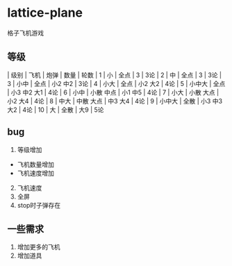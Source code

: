 # lattice-plane
格子飞机游戏

## 等级
| 级别	| 飞机	| 炮弹		| 数量      		| 轮数
| 1		| 小		| 全点		| 3      		| 3论
| 2		| 中		| 全点		| 3 			| 3论
| 3		| 小中	| 全点		| 小2 中2 		| 3论
| 4		| 小大	| 全点		| 小2 大2 		| 4论
| 5		| 小中大	| 全点		| 小3 中2 大1	| 4论
| 6		| 小中	| 小散 中点	| 小1 中5		| 4论
| 7		| 小大	| 小散 大点	| 小2 大4		| 4论
| 8		| 中大	| 中散 大点	| 中3 大4		| 4论
| 9		| 小中大	| 全散		| 小3 中3 大2	| 4论
| 10	| 大		| 全散		| 大9			| 5论

## bug
1. 等级增加
* 飞机数量增加 
* 飞机速度增加
2. 飞机速度
3. 全屏
4. stop时子弹存在

## 一些需求
1. 增加更多的飞机
2. 增加道具
